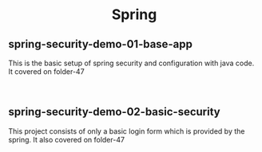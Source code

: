 <h1 align='center'>Spring</h1>

<h2>spring-security-demo-01-base-app</h2>
<p>This is the basic setup of spring security and configuration with java code. It covered on folder-47</p>  

<br>

<h2>spring-security-demo-02-basic-security</h2>
<p>This project consists of only a basic login form which is provided by the spring. It also covered on folder-47</p>




